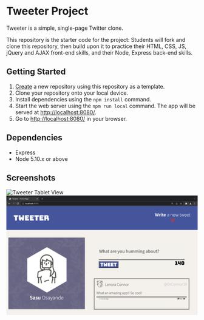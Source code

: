 # Tweeter Project

Tweeter is a simple, single-page Twitter clone.

This repository is the starter code for the project: Students will fork and clone this repository, then build upon it to practice their HTML, CSS, JS, jQuery and AJAX front-end skills, and their Node, Express back-end skills.

## Getting Started

1. [Create](https://docs.github.com/en/repositories/creating-and-managing-repositories/creating-a-repository-from-a-template) a new repository using this repository as a template.
2. Clone your repository onto your local device.
3. Install dependencies using the `npm install` command.
3. Start the web server using the `npm run local` command. The app will be served at <http://localhost:8080/>.
4. Go to <http://localhost:8080/> in your browser.

## Dependencies

- Express
- Node 5.10.x or above

## Screenshots

![Tweeter Tablet View](https://github.com/Sasu-Osayande/tweeter/blob/master/docs/Tweeter%20Tablet%20View.png?raw=true)
![Tweeter Desktop View](https://github.com/Sasu-Osayande/tweeter/blob/master/docs/Tweeter%20Desktop%20View.png?raw=true)